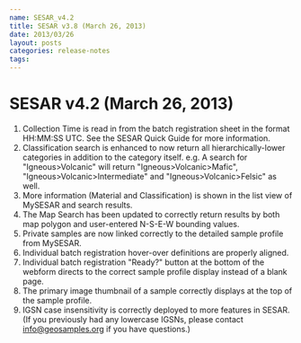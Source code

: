 ```yaml
---
name: SESAR_v4.2
title: SESAR v3.8 (March 26, 2013)
date: 2013/03/26
layout: posts
categories: release-notes
tags: 
---
```


# SESAR v4.2 (March 26, 2013)
1. Collection Time is read in from the batch registration sheet in the format HH:MM:SS UTC. See the SESAR Quick Guide for more information.
2. Classification search is enhanced to now return all hierarchically-lower categories in addition to the category itself. e.g. A search for "Igneous>Volcanic" will return "Igneous>Volcanic>Mafic", "Igneous>Volcanic>Intermediate" and "Igneous>Volcanic>Felsic" as well.
3. More information (Material and Classification) is shown in the list view of MySESAR and search results.
4. The Map Search has been updated to correctly return results by both map polygon and user-entered N-S-E-W bounding values.
5. Private samples are now linked correctly to the detailed sample profile from MySESAR.
6. Individual batch registration hover-over definitions are properly aligned.
7. Individual batch registration "Ready?" button at the bottom of the webform directs to the correct sample profile display instead of a blank page.
8. The primary image thumbnail of a sample correctly displays at the top of the sample profile.
9. IGSN case insensitivity is correctly deployed to more features in SESAR. (If you previously had any lowercase IGSNs, please contact info@geosamples.org if you have questions.)
